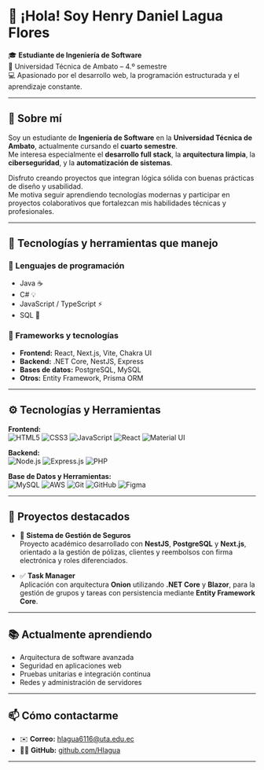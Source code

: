 # 👋 ¡Hola! Soy Henry Daniel Lagua Flores  

🎓 **Estudiante de Ingeniería de Software**  
📍 Universidad Técnica de Ambato – 4.º semestre  
💻 Apasionado por el desarrollo web, la programación estructurada y el aprendizaje constante.

---

## 🚀 Sobre mí

Soy un estudiante de **Ingeniería de Software** en la **Universidad Técnica de Ambato**, actualmente cursando el **cuarto semestre**.  
Me interesa especialmente el **desarrollo full stack**, la **arquitectura limpia**, la **ciberseguridad**, y la **automatización de sistemas**.

Disfruto creando proyectos que integran lógica sólida con buenas prácticas de diseño y usabilidad.  
Me motiva seguir aprendiendo tecnologías modernas y participar en proyectos colaborativos que fortalezcan mis habilidades técnicas y profesionales.

---

## 🧠 Tecnologías y herramientas que manejo

### 🔹 Lenguajes de programación
- Java ☕  
- C# 💡  
- JavaScript / TypeScript ⚡  
- SQL 🧩  

### 🔹 Frameworks y tecnologías
- **Frontend:** React, Next.js, Vite, Chakra UI  
- **Backend:** .NET Core, NestJS, Express  
- **Bases de datos:** PostgreSQL, MySQL  
- **Otros:** Entity Framework, Prisma ORM  

---



## ⚙️ Tecnologías y Herramientas  

**Frontend:**  
![HTML5](https://img.shields.io/badge/HTML5-E34F26?style=for-the-badge&logo=html5&logoColor=white)
![CSS3](https://img.shields.io/badge/CSS3-1572B6?style=for-the-badge&logo=css3&logoColor=white)
![JavaScript](https://img.shields.io/badge/JavaScript-F7DF1E?style=for-the-badge&logo=javascript&logoColor=black)
![React](https://img.shields.io/badge/React-61DBFB?style=for-the-badge&logo=react&logoColor=black)
![Material UI](https://img.shields.io/badge/Material--UI-007FFF?style=for-the-badge&logo=mui&logoColor=white)

**Backend:**  
![Node.js](https://img.shields.io/badge/Node.js-339933?style=for-the-badge&logo=node.js&logoColor=white)
![Express.js](https://img.shields.io/badge/Express.js-000000?style=for-the-badge&logo=express&logoColor=white)
![PHP](https://img.shields.io/badge/PHP-777BB4?style=for-the-badge&logo=php&logoColor=white)

**Base de Datos y Herramientas:**  
![MySQL](https://img.shields.io/badge/MySQL-4479A1?style=for-the-badge&logo=mysql&logoColor=white)
![AWS](https://img.shields.io/badge/AWS-232F3E?style=for-the-badge&logo=amazonaws&logoColor=white)
![Git](https://img.shields.io/badge/Git-F05032?style=for-the-badge&logo=git&logoColor=white)
![GitHub](https://img.shields.io/badge/GitHub-181717?style=for-the-badge&logo=github&logoColor=white)
![Figma](https://img.shields.io/badge/Figma-F24E1E?style=for-the-badge&logo=figma&logoColor=white)

---


## 🧰 Proyectos destacados

- 🧾 **Sistema de Gestión de Seguros**  
  Proyecto académico desarrollado con **NestJS**, **PostgreSQL** y **Next.js**, orientado a la gestión de pólizas, clientes y reembolsos con firma electrónica y roles diferenciados.  

- ✅ **Task Manager**  
  Aplicación con arquitectura **Onion** utilizando **.NET Core** y **Blazor**, para la gestión de grupos y tareas con persistencia mediante **Entity Framework Core**.

---

## 📚 Actualmente aprendiendo
- Arquitectura de software avanzada  
- Seguridad en aplicaciones web  
- Pruebas unitarias e integración continua  
- Redes y administración de servidores  

---

## 📫 Cómo contactarme

- ✉️ **Correo:** hlagua6116@uta.edu.ec  
- 🧑‍💻 **GitHub:** [github.com/Hlagua](https://github.com/Hlagua)

---


